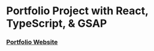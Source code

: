 # Portfolio Project with React, TypeScript, & GSAP

### [Portfolio Website](https://jwhite88.github.io/portfolio/)